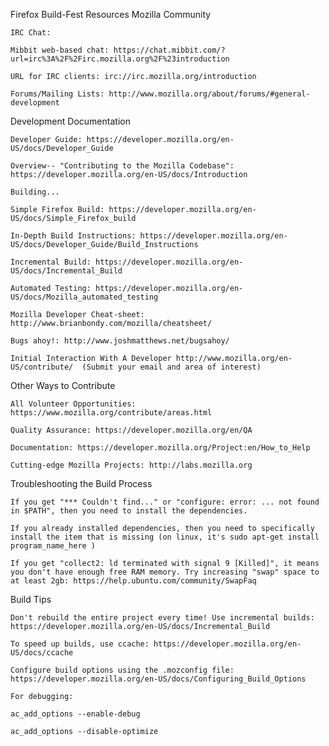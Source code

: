 Firefox Build-Fest Resources
Mozilla Community

    IRC Chat:   

    Mibbit web-based chat: https://chat.mibbit.com/?url=irc%3A%2F%2Firc.mozilla.org%2F%23introduction

    URL for IRC clients: irc://irc.mozilla.org/introduction

    Forums/Mailing Lists: http://www.mozilla.org/about/forums/#general-development

Development Documentation

    Developer Guide: https://developer.mozilla.org/en-US/docs/Developer_Guide

    Overview-- "Contributing to the Mozilla Codebase": https://developer.mozilla.org/en-US/docs/Introduction

    Building...

    Simple Firefox Build: https://developer.mozilla.org/en-US/docs/Simple_Firefox_build

    In-Depth Build Instructions: https://developer.mozilla.org/en-US/docs/Developer_Guide/Build_Instructions

    Incremental Build: https://developer.mozilla.org/en-US/docs/Incremental_Build

    Automated Testing: https://developer.mozilla.org/en-US/docs/Mozilla_automated_testing

    Mozilla Developer Cheat-sheet: http://www.brianbondy.com/mozilla/cheatsheet/

    Bugs ahoy!: http://www.joshmatthews.net/bugsahoy/

    Initial Interaction With A Developer http://www.mozilla.org/en-US/contribute/  (Submit your email and area of interest)

Other Ways to Contribute

    All Volunteer Opportunities: https://www.mozilla.org/contribute/areas.html

    Quality Assurance: https://developer.mozilla.org/en/QA

    Documentation: https://developer.mozilla.org/Project:en/How_to_Help

    Cutting-edge Mozilla Projects: http://labs.mozilla.org

Troubleshooting the Build Process

    If you get "*** Couldn't find..." or "configure: error: ... not found in $PATH", then you need to install the dependencies.

    If you already installed dependencies, then you need to specifically install the item that is missing (on linux, it's sudo apt-get install program_name_here )

    If you get "collect2: ld terminated with signal 9 [Killed]", it means you don't have enough free RAM memory. Try increasing "swap" space to at least 2gb: https://help.ubuntu.com/community/SwapFaq

Build Tips

    Don't rebuild the entire project every time! Use incremental builds: https://developer.mozilla.org/en-US/docs/Incremental_Build

    To speed up builds, use ccache: https://developer.mozilla.org/en-US/docs/ccache

    Configure build options using the .mozconfig file: https://developer.mozilla.org/en-US/docs/Configuring_Build_Options

    For debugging:

    ac_add_options --enable-debug 

    ac_add_options --disable-optimize 

